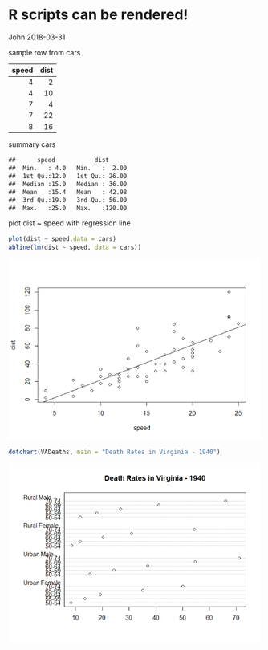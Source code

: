 R scripts can be rendered!
================
John
2018-03-31

sample row from cars

|  speed|  dist|
|------:|-----:|
|      4|     2|
|      4|    10|
|      7|     4|
|      7|    22|
|      8|    16|

summary cars

    ##      speed           dist       
    ##  Min.   : 4.0   Min.   :  2.00  
    ##  1st Qu.:12.0   1st Qu.: 26.00  
    ##  Median :15.0   Median : 36.00  
    ##  Mean   :15.4   Mean   : 42.98  
    ##  3rd Qu.:19.0   3rd Qu.: 56.00  
    ##  Max.   :25.0   Max.   :120.00

plot dist ~ speed with regression line

``` r
plot(dist ~ speed,data = cars)
abline(lm(dist ~ speed, data = cars))
```

![](roxygen_test_files/figure-markdown_github/plot-1.png)

``` r
dotchart(VADeaths, main = "Death Rates in Virginia - 1940")
```

![](roxygen_test_files/figure-markdown_github/dotchart-1.png)
